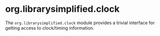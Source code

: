 org.librarysimplified.clock
===

The `org.librarysimplified.clock` module provides a trivial interface
for getting access to clock/timing information.
